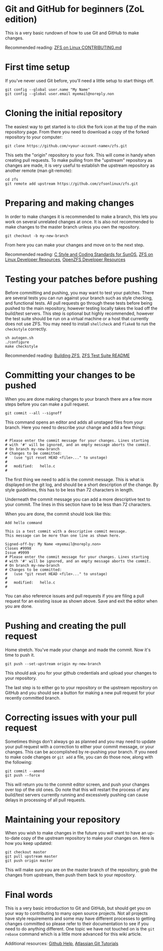 # Git and GitHub for beginners (ZoL edition)

This is a very basic rundown of how to use Git and GitHub to make changes.

Recommended reading: [ZFS on Linux CONTRIBUTING.md](https://github.com/zfsonlinux/zfs/blob/master/.github/CONTRIBUTING.md)

# First time setup

If you've never used Git before, you'll need a little setup to start things off.

```
git config --global user.name "My Name"
git config --global user.email myemail@noreply.non
```

# Cloning the initial repository

The easiest way to get started is to click the fork icon at the top of the main repository page.  From there you need to download a copy of the forked repository to your computer:

```
git clone https://github.com/<your-account-name>/zfs.git
```

This sets the "origin" repository to your fork. This will come in handy 
when creating pull requests. To make pulling from the "upstream" repository
as changes are made, it is very useful to establish the upstream repository
as another remote (man git-remote):

```
cd zfs
git remote add upstream https://github.com/zfsonlinux/zfs.git
```

# Preparing and making changes

In order to make changes it is recommended to make a branch, this lets you work on several unrelated changes at once.  It is also not recommended to make changes to the master branch unless you own the repository.

```
git checkout -b my-new-branch
```

From here you can make your changes and move on to the next step.

Recommended reading: [C Style and Coding Standards for SunOS](https://www.cis.upenn.edu/~lee/06cse480/data/cstyle.ms.pdf), [ZFS on Linux Developer Resources](https://github.com/zfsonlinux/zfs/wiki/Developer-Resources), [OpenZFS Developer Resources](http://open-zfs.org/wiki/Developer_resources)

# Testing your patches before pushing

Before committing and pushing, you may want to test your patches.  There are several tests you can run against your branch such as style checking, and functional tests.  All pull requests go through these tests before being pushed to the main repository, however testing locally takes the load off the build/test servers.  This step is optional but highly recommended, however the test suite should be run on a virtual machine or a host that currently does not use ZFS.  You may need to install `shellcheck` and `flake8` to run the `checkstyle` correctly.

```
sh autogen.sh
./configure
make checkstyle
```

Recommended reading: [Building ZFS](https://github.com/zfsonlinux/zfs/wiki/Building-ZFS), [ZFS Test Suite README](https://github.com/zfsonlinux/zfs/blob/master/tests/README.md)

# Committing your changes to be pushed

When you are done making changes to your branch there are a few more steps before you can make a pull request.

```
git commit --all --signoff
```

This command opens an editor and adds all unstaged files from your branch.  Here you need to describe your change and add a few things:

```

# Please enter the commit message for your changes. Lines starting
# with '#' will be ignored, and an empty message aborts the commit.
# On branch my-new-branch
# Changes to be committed:
#   (use "git reset HEAD <file>..." to unstage)
#
#   modified:   hello.c
#
```

The first thing we need to add is the commit message.  This is what is displayed on the git log, and should be a short description of the change.  By style guidelines, this has to be less than 72 characters in length.

Underneath the commit message you can add a more descriptive text to your commit.  The lines in this section have to be less than 72 characters.

When you are done, the commit should look like this:

```
Add hello command

This is a test commit with a descriptive commit message.
This message can be more than one line as shown here.

Signed-off-by: My Name <myemail@noreply.non>
Closes #9998
Issue #9999
# Please enter the commit message for your changes. Lines starting
# with '#' will be ignored, and an empty message aborts the commit.
# On branch my-new-branch
# Changes to be committed:
#   (use "git reset HEAD <file>..." to unstage)
#
#   modified:   hello.c
#
```

You can also reference issues and pull requests if you are filing a pull request for an existing issue as shown above.  Save and exit the editor when you are done.

# Pushing and creating the pull request

Home stretch.  You've made your change and made the commit.  Now it's time to push it.

```
git push --set-upstream origin my-new-branch
```

This should ask you for your github credentials and upload your changes to your repository.

The last step is to either go to your repository or the upstream repository on GitHub and you should see a button for making a new pull request for your recently committed branch.

# Correcting issues with your pull request

Sometimes things don't always go as planned and you may need to update your pull request with a correction to either your commit message, or your changes.  This can be accomplished by re-pushing your branch.  If you need to make code changes or `git add` a file, you can do those now, along with the following:

```
git commit --amend
git push --force
```

This will return you to the commit editor screen, and push your changes over top of the old ones.  Do note that this will restart the process of any build/test servers currently running and excessively pushing can cause delays in processing of all pull requests.

# Maintaining your repository

When you wish to make changes in the future you will want to have an up-to-date copy of the upstream repository to make your changes on.  Here is how you keep updated:

```
git checkout master
git pull upstream master
git push origin master
```

This will make sure you are on the master branch of the repository, grab the changes from upstream, then push them back to your repository.

# Final words

This is a very basic introduction to Git and GitHub, but should get you on your way to contributing to many open source projects.  Not all projects have style requirements and some may have different processes to getting changes committed so please refer to their documentation to see if you need to do anything different.  One topic we have not touched on is the `git rebase` command which is a little more advanced for this wiki article.

Additional resources: [Github Help](https://help.github.com/), [Atlassian Git Tutorials](https://www.atlassian.com/git/tutorials)